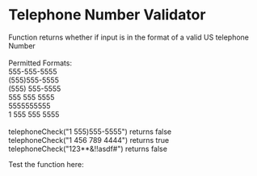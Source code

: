 # Telephone Number Validator

Function returns whether if input is in the format of a valid US telephone Number<br><br>
Permitted Formats:<br>
555-555-5555 <br>
(555)555-5555 <br>
(555) 555-5555 <br>
555 555 5555 <br>
5555555555 <br>
1 555 555 5555 <br><br>
telephoneCheck("1 555)555-5555") returns false <br>
telephoneCheck("1 456 789 4444") returns true <br>
telephoneCheck("123**&!!asdf#") returns false<br>

Test the function here:


